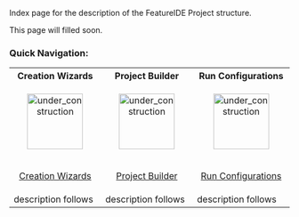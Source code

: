 Index page for the description of the FeatureIDE Project structure.

This page will filled soon.

### Quick Navigation:

<table>
	<tr>
		<th>
			Creation Wizards
		</th>
		<th>
			Project Builder
		</th>
		<th>
			Run Configurations
		</th>
	</tr>
	<tr>
		<td width="213px">
			<p align="center">
				<img height="100" width="100" alt="under_construction" src="https://github.com/tthuem/FeatureIDE/wiki/Assets/Home/under_construction.png">
			</p>
		</td>
		<td width="213px">
			<p align="center">
				<img height="100" width="100" alt="under_construction" src="https://github.com/tthuem/FeatureIDE/wiki/Assets/Home/under_construction.png">
			</p>
		</td>
		<td width="213px">
			<p align="center">
				<img height="100" width="100" alt="under_construction" src="https://github.com/tthuem/FeatureIDE/wiki/Assets/Home/under_construction.png">
			</p>
		</td>
	</tr>
	<tr>
		<td>
			<p align="center">
				<a href="/tthuem/FeatureIDE/wiki/Creation-Wizards-[SPL-Dev]">Creation Wizards</a>
			</p>
		</td>
		<td>
			<p align="center">
				<a href="/tthuem/FeatureIDE/wiki/Project-Builder-[SPL-Dev]">Project Builder</a>
			</p>
		</td>
		<td>
			<p align="center">
				<a href="/tthuem/FeatureIDE/wiki/Run-Configurations-[SPL-Dev]">Run Configurations</a>
			</p>
		</td>
	</tr>
	<tr>
		<td>
			description follows
		</td>
		<td>
			description follows
		</td>
		<td>
			description follows
		</td>
	</tr>
</table>
